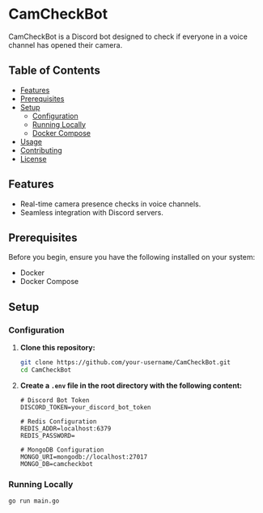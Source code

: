 # CamCheckBot

CamCheckBot is a Discord bot designed to check if everyone in a voice channel has opened their camera.

## Table of Contents

- [Features](#features)
- [Prerequisites](#prerequisites)
- [Setup](#setup)
  - [Configuration](#configuration)
  - [Running Locally](#running-locally)
  - [Docker Compose](#docker-compose)
- [Usage](#usage)
- [Contributing](#contributing)
- [License](#license)

## Features

- Real-time camera presence checks in voice channels.
- Seamless integration with Discord servers.

## Prerequisites

Before you begin, ensure you have the following installed on your system:

- Docker
- Docker Compose

## Setup

### Configuration

1. **Clone this repository:**

    ```bash
    git clone https://github.com/your-username/CamCheckBot.git
    cd CamCheckBot
    ```

2. **Create a `.env` file in the root directory with the following content:**

    ```env
    # Discord Bot Token
    DISCORD_TOKEN=your_discord_bot_token

    # Redis Configuration
    REDIS_ADDR=localhost:6379
    REDIS_PASSWORD=

    # MongoDB Configuration
    MONGO_URI=mongodb://localhost:27017
    MONGO_DB=camcheckbot
    ```

### Running Locally

```bash
go run main.go
